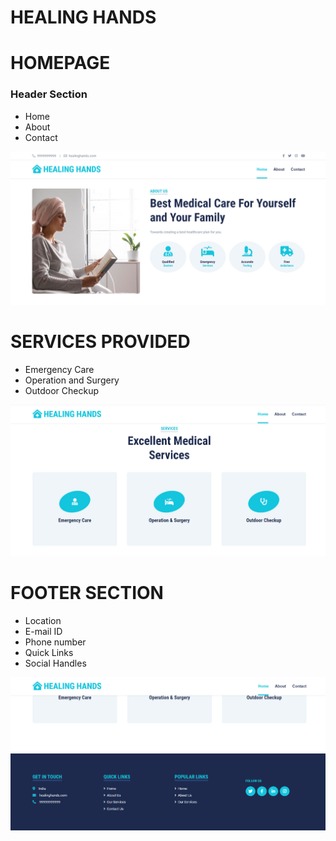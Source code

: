 # HEALING HANDS

<H1> HOMEPAGE</H1>
<H3> Header Section</H3>
<ul>
  <li> Home </li>
  <li> About</li>
  <li> Contact</li>
</ul>


![PAGE](https://github.com/jainriya9/Webpage/blob/main/homepage1.png?raw=true)

<H1> SERVICES PROVIDED </H1>
<ul>
  <li> Emergency Care</li>
  <li> Operation and Surgery</li>
  <li> Outdoor Checkup</li>
</ul>

![PAGE](https://github.com/jainriya9/Webpage/blob/main/homepage2.png?raw=true)

<H1> FOOTER SECTION</H1>
<ul>
  <li> Location </li>
  <li> E-mail ID</li>
  <li> Phone number</li> 
  <li> Quick Links</li>
  <li> Social Handles</li>
</ul>

![PAGE](https://github.com/jainriya9/Webpage/blob/main/homepage3.png?raw=true)
